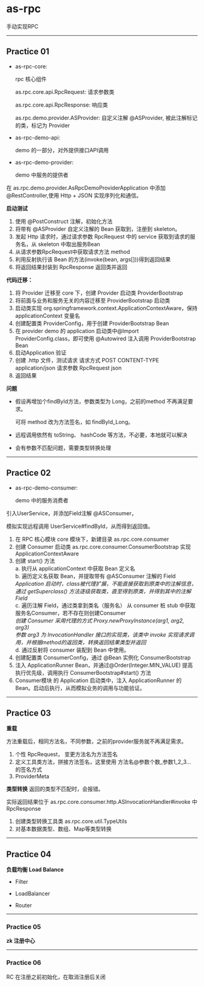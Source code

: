 # as-rpc
手动实现RPC

---

## Practice 01
- as-rpc-core:
    
    rpc 核心组件

    as.rpc.core.api.RpcRequest: 请求参数类

    as.rpc.core.api.RpcResponse: 响应类

    as.rpc.demo.provider.ASProvider: 自定义注解 @ASProvider, 被此注解标记的类，标记为 Provider

    

- as-rpc-demo-api:
    
    demo 的一部分，对外提供接口API调用

- as-rpc-demo-provider:

    demo 中服务的提供者

在 as.rpc.demo.provider.AsRpcDemoProviderApplication 中添加 @RestController,使用 Http + JSON 实现序列化和通信。

**启动测试**
1. 使用 @PostConstruct 注解，初始化方法
2. 将带有 @ASProvider 自定义注解的 Bean 获取到，注册到 skeleton。 
3. 发起 Http 请求时，通过请求参数 RpcRequest 中的 service 获取到请求的服务名，从 skeleton 中取出服务Bean
4. 从请求参数RpcRequest中获取请求方法 method
5. 利用反射执行该 Bean 的方法(invoke(bean, args[]))得到返回结果
6. 将返回结果封装到 RpcResponse 返回类并返回

**代码迁移：**
1. 将 Provider 迁移至 core 下，创建 Provider 启动类 ProviderBootstrap
2. 将前面与业务和服务无关的内容迁移至 ProviderBootstrap 启动类
3. 启动类实现 org.springframework.context.ApplicationContextAware，保持applicationContext 变量名
4. 创建配置类 ProviderConfig，用于创建 ProviderBootstrap Bean
5. 在 provider demo 的 application 启动类中@Import ProviderConfig.class，即可使用 @Autowired 注入调用 ProviderBootstrap Bean
6. 启动Application 验证
7. 创建 .http 文件，测试请求
   请求方式 POST
   CONTENT-TYPE application/json
   请求参数 RpcRequest json
8. 返回结果

**问题**

- 假设再增加个findById方法，参数类型为 Long，之前的method 不再满足要求。
    
    可将 method 改为方法签名，如 findById_Long。
- 远程调用依然有 toString、 hashCode 等方法，不必要，本地就可以解决
- 会有参数不匹配问题，需要类型转换处理

---

## Practice 02

- as-rpc-demo-consumer:

    demo 中的服务消费者

引入UserService，并添加Field注解 @ASConsumer， 

模拟实现远程调用 UserService#findById，从而得到返回值。

1. 在 RPC 核心模块 core 模块下，新建目录 as.rpc.core.consumer
2. 创建 Consumer 启动类 as.rpc.core.consumer.ConsumerBootstrap 实现 ApplicationContextAware
3. 创建 start() 方法 \
   a. 执行从 applicationContext 中获取 Bean 定义名 \
   b. 遍历定义名获取 Bean，并提取带有 @ASConsumer 注解的 Field\
      *Application 启动时，class被代理扩展，不能直接获取到原类中的注解信息，通过 getSuperclass() 方法逐级获取类，直至得到原类，并得到其中的注解Field*\
   c. 遍历注解 Field，通过类拿到类名（服务名） 从 consumer 桩 stub 中获取服务名Consumer，若不存在则创建Consumer \
      *创建 Consumer 采用代理的方式 Proxy.newProxyInstance(arg1, arg2, arg3)* \
      *参数 arg3 为 InvocationHandler 接口的实现类，该类中 invoke 实现请求调用，并根据method的返回类，转换返回结果类型并返回*\
   d. 通过反射将 consumer 装配到 Bean 中使用。
4. 创建配置类 ConsumerConfig，通过 @Bean 实例化 ConsumerBootstrap
5. 注入 ApplicationRunner Bean，并通过@Order(Integer.MIN_VALUE) 提高执行优先级，调用执行 ConsumerBootstrap#start() 方法
6. Consumer模块 的 Application 启动类中，注入 ApplicationRunner 的 Bean。启动后执行，从而模拟业务的调用与功能验证。
---
## Practice 03
**重载**

方法重载后，相同方法名，不同参数，之前的provider服务就不再满足需求。

1. 个性 RpcRequest， 变更方法名为方法签名
2. 定义工具类方法，拼接方法签名，这里使用 方法名@参数个数_参数1_2_3... 的签名方式
3. ProviderMeta

**类型转换**
返回的类型不匹配时，会报错。

实际返回结果位于 as.rpc.core.consumer.http.ASInvocationHandler#invoke 中 RpcResponse
1. 创建类型转换工具类 as.rpc.core.util.TypeUtils
2. 对基本数据类型、数组、Map等类型转换

--- 
## Practice 04
**负载均衡 Load Balance**

- Filter

- LoadBalancer

- Router

---
### Practice 05
**zk 注册中心**

--- 
### Practice 06

RC 在注册之前初始化，在取消注册后关闭

